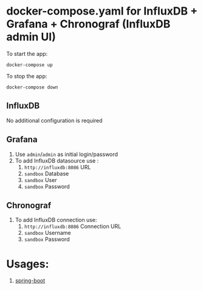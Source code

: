 # docker-compose.yaml for InfluxDB + Grafana + Chronograf (InfluxDB admin UI)
To start the app:
```
docker-compose up
```
To stop the app:
```
docker-compose down
```

## InfluxDB
No additional configuration is required

## Grafana
1. Use `admin`/`admin` as initial login/password
2. To add InfluxDB datasource use :
   1. `http://influxdb:8086` URL
   2. `sandbox` Database
   3. `sandbox` User
   4. `sandbox` Password

## Chronograf
1. To add InfluxDB connection use: 
    1. `http://influxdb:8086` Connection URL
    3. `sandbox` Username
    4. `sandbox` Password

# Usages:
1. [spring-boot](../../../sandboxes/spring-boot/README.md#metrics-for-resilience4j)
